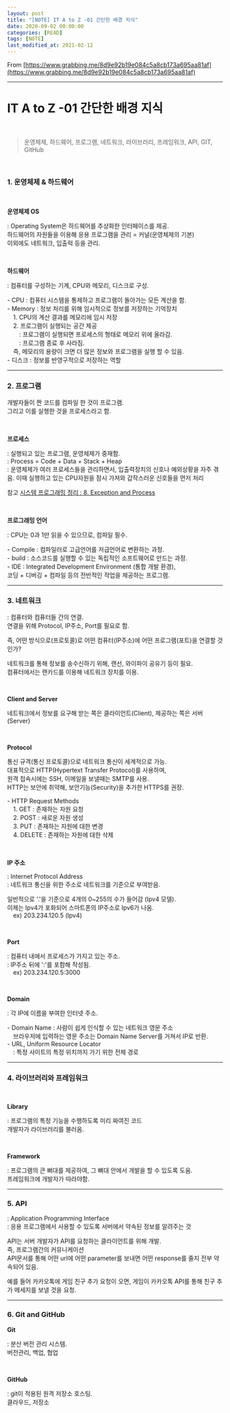 ```yaml
---
layout: post
title: "[NOTE] IT A to Z -01 간단한 배경 지식"
date: 2020-09-02 00:00:00
categories: [READ]
tags: [NOTE]
last_modified_at: 2021-02-12
---
```


From [https://www.grabbing.me/8d9e92b19e084c5a8cb173a695aa81af](https://www.grabbing.me/8d9e92b19e084c5a8cb173a695aa81af)

---

<h1>IT A to Z -01 간단한 배경 지식</h1>

<br>

> 운영체제, 하드웨어, 프로그램, 네트워크, 라이브러리,
> 프레임워크, API, GIT, GitHub

<br>

### 1. 운영체제 & 하드웨어

<br>

__운영체제 OS__

<p>
: Operating System은 하드웨어를 추상화한 인터페이스를 제공.
<br>하드웨어의 자원들을 이용해 응용 프로그램을 관리 = 커널(운영체제의 기본)
<br>이외에도 네트워크, 입출럭 등을 관리.
</p>
<br>

__하드웨어__

<p>
: 컴퓨터를 구성하는 기계, CPU와 메모리, 디스크로 구성.
</p>

<p>
- CPU : 컴퓨터 시스템을 통제하고 프로그램이 돌아가는 모든 계산을 함.
<br>- Memory : 정보 처리를 위해 임시적으로 정보를 저장하는 기억장치
<br>&emsp;1. CPU의 계산 결과를 메모리에 임시 저장
<br>&emsp;2. 프로그램이 실행되는 공간 제공
<br>&emsp;&emsp;: 프로그램이 실행되면 프로세스의 형태로 메모리 위에 올라감.
<br>&emsp;&emsp;: 프로그램 종료 후 사라짐.
<br>&emsp;즉, 메모리의 용량이 크면 더 많은 정보와 프로그램을 실행 할 수 있음.
<br>- 디스크 : 정보를 반영구적으로 저장하는 역할
</p>

---

### 2. 프로그램

<p>
개발자들이 짠 코드를 컴파일 한 것이 프로그램.
<br>그리고 이를 실행한 것을 프로세스라고 함.
</p>

<br>

__프로세스__

<p>
: 실행되고 있는 프로그램, 운영체제가 중재함.
<br>: Process = Code + Data + Stack + Heap
<br>: 운영체제가 여러 프로세스들을 관리하면서, 입출력장치의 신호나 예외상황을 자주 겪음.
이때 실행하고 있는 CPU자원을 잠시 가져와 갑작스러운 신호들을 먼저 처리
</p>

참고 [시스템 프로그래밍 정리 : 8. Exception and Process](https://sinyoung3016.github.io/Fortune/SystemProgramming/)

<br>

__프로그래밍 언어__

<p>
: CPU는 0과 1만 읽을 수 있으므로, 컴파일 필수.
</p>
<p>
- Compile : 컴파일러로 고급언어를 저급언어로 변환하는 과정.
<br>- build : 소스코드를 실행할 수 있는 독립적인 소프트웨어로 만드는 과정.
<br>- IDE : Integrated Development Environment (통합 개발 환경),
<br>코딩 + 디버깅 + 컴파일 등의 전반적인 작업을 제공하는 프로그램.
</p>

---

### 3. 네트워크

<p>
: 컴퓨터와 컴퓨터들 간의 연결.
<br>연결을 위해 Protocol, IP주소, Port를 필요로 함.
</p>

<p>
즉, 어떤 방식으로(프로토콜)로 어떤 컴퓨터(IP주소)에 어떤 프로그램(포트)을 연결할 것인가?
</p>

<p>
네트워크를 통해 정보를 송수신하기 위해, 랜선, 와이파이 공유기 등이 필요.
<br>컴퓨터에서는 랜카드를 이용해 네트워크 장치를 이용.
</p>

<br>

__Client and Server__

<p>
네트워크에서 정보를 요구해 받는 쪽은 클라이언트(Client), 제공하는 쪽은 서버(Server)
</p>

<br>

__Protocol__

<p>
통신 규격(통신 프로토콜)으로 네트워크 통신이 세계적으로 가능.
<br>대표적으로 HTTP(Hypertext Transfer Protocol)를 사용하며,
<br>원격 접속시에는 SSH, 이메일을 보낼때는 SMTP를 사용.
<br>HTTP는 보안에 취약해, 보안기능(Security)을 추가한 HTTPS를 권장.
</p>

<p>
- HTTP Request Methods
<br>&emsp;1. GET : 존재하는 자원 요청
<br>&emsp;2. POST : 새로운 자원 생성
<br>&emsp;3. PUT : 존재하는 자원에 대한 변경
<br>&emsp;4. DELETE : 존재하는 자원에 대한 삭제
</p>

<br>

__IP 주소__

<p>
: Internet Protocol Address
<br>: 네트워크 통신을 위한 주소로 네트워크를 기준으로 부여받음.
</p>

<p>
일반적으로 '.'을 기준으로 4개의 0~255의 수가 들어감 (Ipv4 모델).
<br>이제는 Ipv4가 포화되어 스마트폰의 IP주소로 Ipv6가 나옴.
<br>&emsp;ex) 203.234.120.5 (Ipv4)
</p>

<br>

__Port__

<p>
: 컴퓨터 내에서 프로세스가 가지고 있는 주소.
<br>: IP주소 뒤에 ':'를 포함해 작성됨.
<br>&emsp;ex) 203.234.120.5:3000
</p>

<br>

__Domain__

<p>
: 각 IP에 이름을 부여한 인터넷 주소.
</p>

<p>
- Domain Name : 사람이 쉽게 인식할 수 있는 네트워크 영문 주소
<br>&emsp;브라우저에 입력하는 영문 주소는 Domain Name Server를 거쳐서 IP로 반환.
<br>- URL, Uniform Resource Locator
<br>&emsp;: 특정 사이트의 특정 위치까지 가기 위한 전체 경로
</p>

---

### 4. 라이브러리와 프레임워크

<br>

__Library__

<p>
: 프로그램의 특정 기능을 수행하도록 미리 짜여진 코드
<br>개발자가 라이브러리를 불러옴.
</p>

<br>

__Framework__

<p>
: 프로그램의 큰 뻐대를 제공하여, 그 뼈대 안에서 개발을 할 수 있도록 도움.
<br>프레임워크에 개발자가 따라야함.
</p>

---

### 5. API

<p>
: Application Programming Interface
<br>: 응용 프로그램에서 사용할 수 있도록 서버에서 약속된 정보를 알려주는 것
</p>

<p>
API는 서버 개발자가 API를 요청하는 클라이언트를 위해 개발.
<br>즉, 프로그램간의 커뮤니케이션
<br>API문서를 통해 어떤 url에 어떤 parameter를 보내면 어떤 response를 줄지 전부 약속되어 있음.
</p>

<p>
예를 들어 카카오톡에 게임 친구 추가 요청이 오면, 게임이 카카오톡 API를 통해 친구 추가 메세지를 보낼 것을 요청.
</p>

---

### 6. Git and GitHub

__Git__

<p>
: 분산 버전 관리 시스템.
<br> 버전관리, 백업, 협업
</p>

<br>

__GitHub__
<p>
: git이 적용된 원격 저장소 호스팅.
<br>클라우드, 저장소
</p>


<br>
<br>



